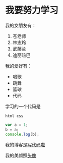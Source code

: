 # 我要努力学习

我的女朋友有：
1. 苍老师
2. 林志玲
3. 武藤兰
4. 迪丽热巴 
   
我的爱好有：
  
* 唱歌
* 跳舞
* 篮球
* 代码

学习的一个代码是

    html css 

````javascript
var a = 1;
b = a;
console.log(b);
````

我的博客是[写代码啦](https://xiedaimala.com)

我的美颜照[头像](1.png)